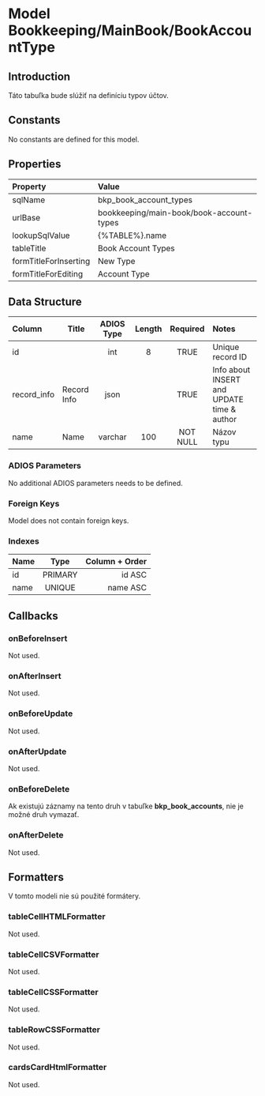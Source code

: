 # Model Bookkeeping/MainBook/BookAccountType

## Introduction

Táto tabuľka bude slúžiť na definíciu typov účtov.

## Constants

No constants are defined for this model.

## Properties

| Property              | Value                                    |
| :-------------------- | :--------------------------------------- |
| sqlName               | bkp_book_account_types                   |
| urlBase               | bookkeeping/main-book/book-account-types |
| lookupSqlValue        | {%TABLE%}.name                           |
| tableTitle            | Book Account Types                       |
| formTitleForInserting | New Type                                 |
| formTitleForEditing   | Account Type                             |

## Data Structure

| Column      | Title       | ADIOS Type | Length | Required | Notes                                      |
| :---------- | ----------- | :--------: | :----: | :------: | :----------------------------------------- |
| id          |             |    int     |   8    |   TRUE   | Unique record ID                           |
| record_info | Record Info |    json    |        |   TRUE   | Info about INSERT and UPDATE time & author |
| name        | Name        |  varchar   |  100   | NOT NULL | Názov typu                                 |

### ADIOS Parameters

No additional ADIOS parameters needs to be defined.

### Foreign Keys

Model does not contain foreign keys.

### Indexes

| Name            |  Type   |      Column + Order |
| :-------------- | :-----: | ------------------: |
| id              | PRIMARY |              id ASC |
| name            | UNIQUE  |            name ASC |

## Callbacks

### onBeforeInsert

Not used.

### onAfterInsert

Not used.

### onBeforeUpdate

Not used.

### onAfterUpdate

Not used.

### onBeforeDelete

Ak existujú záznamy na tento druh v tabuľke **bkp_book_accounts**, nie je možné druh vymazať.

### onAfterDelete

Not used.

## Formatters

V tomto modeli nie sú použité formátery.

### tableCellHTMLFormatter

Not used.

### tableCellCSVFormatter

Not used.

### tableCellCSSFormatter

Not used.

### tableRowCSSFormatter

Not used.

### cardsCardHtmlFormatter

Not used.
